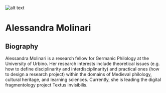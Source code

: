 ![alt text](https://github.com/akmkhalid/xml/main/Alessandra.png?raw=true)
# Alessandra Molinari

## Biography

Alessandra Molinari is a research fellow for Germanic Philology at the University of Urbino. Her research interests include theoretical issues (e.g. how to define disciplinarity and interdisciplinarity) and practical ones (how to design a research project) within the domains of Medieval philology, cultural heritage, and learning sciences. Currently, she is leading the digital fragmentology project Textus invisibilis.
